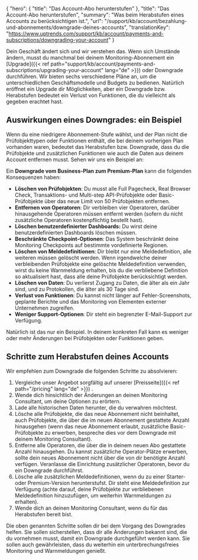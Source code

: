 {
  "hero": {
    "title": "Das Account-Abo herunterstufen"
  },
  "title": "Das Account-Abo herunterstufen",
  "summary": "Was beim Herabstufen eines Accounts zu berücksichtigen ist.",
  "url": "/support/kb/account/bezahlung-und-abonnements/downgrade-deines-accounts",
  "translationKey": "https://www.uptrends.com/support/kb/account/payments-and-subscriptions/downgrading-your-account"
}

Dein Geschäft ändert sich und wir verstehen das. Wenn sich Umstände ändern, musst du manchmal bei deinem Monitoring-Abonnement ein [Upgrade]({{< ref path="support/kb/account/payments-and-subscriptions/upgrading-your-account" lang="de" >}}) oder Downgrade durchführen. Wir bieten sechs verschiedene Pläne an, um die unterschiedlichen Geschäftsmodelle und Budgets zu bedienen. Natürlich eröffnet ein Upgrade dir Möglichkeiten, aber ein Downgrade bzw. Herabstufen bedeutet ein Verlust von Funktionen, die du vielleicht als gegeben erachtet hast.

## Auswirkungen eines Downgrades: ein Beispiel

Wenn du eine niedrigere Abonnement-Stufe wählst, und der Plan nicht die Prüfobjekttypen oder Funktionen enthält, die bei deinem vorherigen Plan vorhanden waren, bedeutet das Herabstufen bzw. Downgrade, dass du die Prüfobjekte und zusätzlichen Funktionen wie auch die Daten aus deinem Account entfernen musst. Sehen wir uns ein Beispiel an:

Ein **Downgrade vom Business-Plan zum Premium-Plan** kann die folgenden Konsequenzen haben:

-   **Löschen von Prüfobjekten**: Du musst alle Full Pagecheck, Real Browser Check, Transaktions- und Multi-step API-Prüfobjekte oder Basic-Prüfobjekte über das neue Limit von 50 Prüfobjekten entfernen.
-   **Entfernen von Operatoren**: Dir verbleiben vier Operatoren, darüber hinausgehende Operatoren müssen entfernt werden (sofern du nicht zusätzliche Operatoren kostenpflichtig bestellt hast).
-   **Löschen benutzerdefinierter Dashboards:** Du wirst deine benutzerdefinierten Dashboards löschen müssen.
-   **Beschränkte Checkpoint-Optionen**: Das System beschränkt deine Monitoring Checkpoints auf bestimmte vordefinierte Regionen.
-   **Löschen von Meldedefinitionen**: Dir bleibt nur eine Meldedefinition, alle weiteren müssen gelöscht werden. Wenn irgendwelche deiner verbleibenden Prüfobjekte eine gelöschte Meldedefinition verwenden, wirst du keine Warnmeldung erhalten, bis du die verbliebene Definition so aktualisiert hast, dass alle deine Prüfobjekte berücksichtigt werden.
-   **Löschen von Daten**: Du verlierst Zugang zu Daten, die älter als ein Jahr sind, und zu Protokollen, die älter als 30 Tage sind.
-   **Verlust von Funktionen**: Du kannst nicht länger auf Fehler-Screenshots, geplante Berichte und das Monitoring von Elementen externer Unternehmen zugreifen.
-   **Weniger Support-Optionen**: Dir steht ein begrenzter E-Mail-Support zur Verfügung.

Natürlich ist das nur ein Beispiel. In deinem konkreten Fall kann es weniger oder mehr Änderungen bei Prüfobjekten oder Funktionen geben.

## Schritte zum Herabstufen deines Accounts

Wir empfehlen zum Downgrade die folgenden Schritte zu absolvieren:

1.  Vergleiche unser Angebot sorgfältig auf unserer [Preisseite]({{< ref path="/pricing" lang="de" >}}) .
2.  Wende dich hinsichtlich der Änderungen an deinen Monitoring Consultant, um deine Optionen zu erörtern.
3.  Lade alle historischen Daten herunter, die du verwahren möchtest.
4.  Lösche alle Prüfobjekte, die das neue Abonnement nicht beinhaltet, auch Prüfobjekte, die über die im neuen Abonnement gestattete Anzahl hinausgehen (wenn das neue Abonnement erlaubt, zusätzliche Basic-Prüfobjekte zu erwerben, bespreche dies vor dem Downgrade mit deinem Monitoring Consultant).
5.  Entferne alle Operatoren, die über die in deinem neuen Abo gestattete Anzahl hinausgehen. Du kannst zusätzliche Operator-Plätze erwerben, sollte dein neues Abonnement nicht über die von dir benötigte Anzahl verfügen. Veranlasse die Einrichtung zusätzlicher Operatoren, bevor du ein Downgrade durchführst.
6.  Lösche alle zusätzlichen Meldedefinitionen, wenn du zu einer Starter- oder Premium-Version herunterstufst. Dir steht eine Meldedefinition zur Verfügung (achte darauf, deine Prüfobjekte zur verbliebenen Meldedefinition hinzuzufügen, um weiterhin Warnmeldungen zu erhalten).
7.  Wende dich an deinen Monitoring Consultant, wenn du für das Herabstufen bereit bist.

Die oben genannten Schritte sollen dir bei dem Vorgang des Downgrades helfen. Sie sollen sicherstellen, dass dir alle Änderungen bekannt sind, die du vornehmen musst, damit ein Downgrade durchgeführt werden kann. Sie sollen auch gewährleisten, dass du weiterhin ein unterbrechungsfreies Monitoring und Warnmeldungen genießt.
